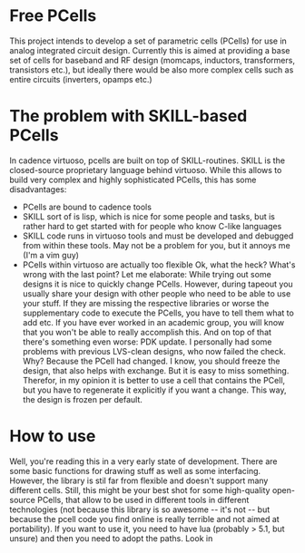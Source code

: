 # Free PCells
This project intends to develop a set of parametric cells (PCells) for use in analog integrated circuit design.
Currently this is aimed at providing a base set of cells for baseband and RF design (momcaps, inductors, transformers,
transistors etc.), but ideally there would be also more complex cells such as entire circuits (inverters, opamps etc.)

# The problem with SKILL-based PCells
In cadence virtuoso, pcells are built on top of SKILL-routines. SKILL is the closed-source proprietary language behind
virtuoso. While this allows to build very complex and highly sophisticated PCells, this has some disadvantages:
 * PCells are bound to cadence tools
 * SKILL sort of is lisp, which is nice for some people and tasks, but is rather hard to get started with for people who
   know C-like languages
 * SKILL code runs in virtuoso tools and must be developed and debugged from within these tools. May not be a problem
   for you, but it annoys me (I'm a vim guy)
 * PCells within virtuoso are actually too flexible
Ok, what the heck? What's wrong with the last point? Let me elaborate: While trying out some designs it is nice to
quickly change PCells. However, during tapeout you usually share your design with other people who need to be able to
use your stuff. If they are missing the respective libraries or worse the supplementary code to execute the PCells, you
have to tell them what to add etc. If you have ever worked in an academic group, you will know that you won't be able to
really accomplish this. And on top of that there's something even worse: PDK update. I personally had some problems with
previous LVS-clean designs, who now failed the check. Why? Because the PCell had changed. I know, you should freeze the
design, that also helps with exchange. But it is easy to miss something. Therefor, in my opinion it is better to use a
cell that contains the PCell, but you have to regenerate it explicitly if you want a change. This way, the design is
frozen per default.

# How to use
Well, you're reading this in a very early state of development. There are some basic functions for drawing stuff as well
as some interfacing. However, the library is stil far from flexible and doesn't support many different cells. Still,
this might be your best shot for some high-quality open-source PCells, that allow to be used in different tools in
different technologies (not because this library is so awesome -- it's not -- but because the pcell code you find online
is really terrible and not aimed at portability). If you want to use it, you need to have lua (probably > 5.1, but unsure)
and then you need to adopt the paths. Look in

